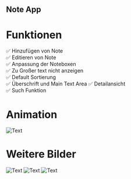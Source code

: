 <p><h2> Note App </h2></p> 

# Funktionen
:white_check_mark: Hinzufügen von Note  
:white_check_mark: Editieren von Note  
:white_check_mark: Anpassung der Noteboxen  
:white_check_mark: Zu Großer text nicht anzeigen  
:white_check_mark: Default Sortierung  
:white_check_mark: Überschrift und Main Text Area
:white_check_mark: Detailansicht   
:white_check_mark: Such Funktion

# Animation

![Text](https://i.imgur.com/nbtaMk1.gif)
# Weitere Bilder

![Text](https://i.imgur.com/1kkcDKA.png)
![Text](https://i.imgur.com/DlKTxXN.png)
![Text](https://i.imgur.com/goDYEUg.png)

